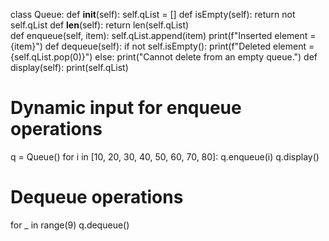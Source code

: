 class Queue:
    def __init__(self):
        self.qList = []
    def isEmpty(self):
        return not self.qList
    def __len__(self):
        return len(self.qList)     
    def enqueue(self, item):
        self.qList.append(item)
        print(f"Inserted element = {item}")
    def dequeue(self):
        if not self.isEmpty():
            print(f"Deleted element = {self.qList.pop(0)}")
        else:
            print("Cannot delete from an empty queue.")
    def display(self):
        print(self.qList)

# Dynamic input for enqueue operations
q = Queue()
for i in [10, 20, 30, 40, 50, 60, 70, 80]:
    q.enqueue(i)
q.display()
# Dequeue operations
for _ in range(9)
    q.dequeue()
